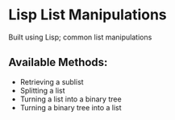 # Lisp List Manipulations
Built using Lisp; common list manipulations

## Available Methods:
* Retrieving a sublist
* Splitting a list
* Turning a list into a binary tree
* Turning a binary tree into a list
